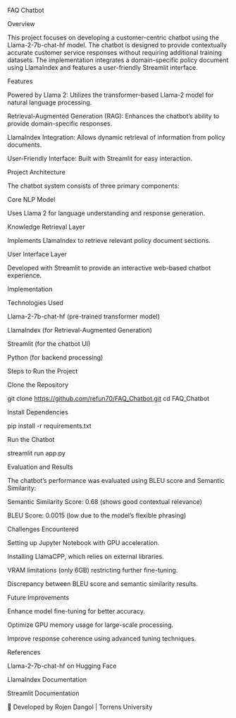 FAQ Chatbot

Overview

This project focuses on developing a customer-centric chatbot using the Llama-2-7b-chat-hf model. The chatbot is designed to provide contextually accurate customer service responses without requiring additional training datasets. The implementation integrates a domain-specific policy document using LlamaIndex and features a user-friendly Streamlit interface.

Features

Powered by Llama 2: Utilizes the transformer-based Llama-2 model for natural language processing.

Retrieval-Augmented Generation (RAG): Enhances the chatbot’s ability to provide domain-specific responses.

LlamaIndex Integration: Allows dynamic retrieval of information from policy documents.

User-Friendly Interface: Built with Streamlit for easy interaction.

Project Architecture

The chatbot system consists of three primary components:

Core NLP Model

Uses Llama 2 for language understanding and response generation.

Knowledge Retrieval Layer

Implements LlamaIndex to retrieve relevant policy document sections.

User Interface Layer

Developed with Streamlit to provide an interactive web-based chatbot experience.

Implementation

Technologies Used

Llama-2-7b-chat-hf (pre-trained transformer model)

LlamaIndex (for Retrieval-Augmented Generation)

Streamlit (for the chatbot UI)

Python (for backend processing)

Steps to Run the Project

Clone the Repository

git clone https://github.com/refun70/FAQ_Chatbot.git
cd FAQ_Chatbot

Install Dependencies

pip install -r requirements.txt

Run the Chatbot

streamlit run app.py

Evaluation and Results

The chatbot’s performance was evaluated using BLEU score and Semantic Similarity:

Semantic Similarity Score: 0.68 (shows good contextual relevance)

BLEU Score: 0.0015 (low due to the model’s flexible phrasing)

Challenges Encountered

Setting up Jupyter Notebook with GPU acceleration.

Installing LlamaCPP, which relies on external libraries.

VRAM limitations (only 6GB) restricting further fine-tuning.

Discrepancy between BLEU score and semantic similarity results.

Future Improvements

Enhance model fine-tuning for better accuracy.

Optimize GPU memory usage for large-scale processing.

Improve response coherence using advanced tuning techniques.

References

Llama-2-7b-chat-hf on Hugging Face

LlamaIndex Documentation

Streamlit Documentation

🚀 Developed by Rojen Dangol | Torrens University

